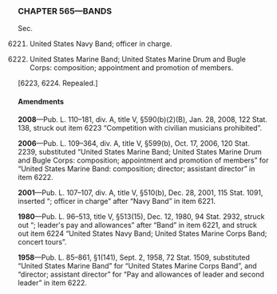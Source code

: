 ### **CHAPTER 565—BANDS** ###

Sec.

6221. United States Navy Band; officer in charge.

6222. United States Marine Band; United States Marine Drum and Bugle Corps: composition; appointment and promotion of members.

[6223, 6224. Repealed.]

#### Amendments ####

**2008**—Pub. L. 110–181, div. A, title V, §590(b)(2)(B), Jan. 28, 2008, 122 Stat. 138, struck out item 6223 “Competition with civilian musicians prohibited”.

**2006**—Pub. L. 109–364, div. A, title V, §599(b), Oct. 17, 2006, 120 Stat. 2239, substituted “United States Marine Band; United States Marine Drum and Bugle Corps: composition; appointment and promotion of members” for “United States Marine Band: composition; director; assistant director” in item 6222.

**2001**—Pub. L. 107–107, div. A, title V, §510(b), Dec. 28, 2001, 115 Stat. 1091, inserted “; officer in charge” after “Navy Band” in item 6221.

**1980**—Pub. L. 96–513, title V, §513(15), Dec. 12, 1980, 94 Stat. 2932, struck out “; leader's pay and allowances” after “Band” in item 6221, and struck out item 6224 “United States Navy Band; United States Marine Corps Band; concert tours”.

**1958**—Pub. L. 85–861, §1(141), Sept. 2, 1958, 72 Stat. 1509, substituted “United States Marine Band” for “United States Marine Corps Band”, and “director; assistant director” for “Pay and allowances of leader and second leader” in item 6222.